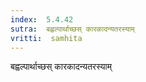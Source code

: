 ```yaml
---
index:  5.4.42
sutra:  बह्वल्पार्थाच्छस् कारकादन्यतरस्याम्
vritti:  samhita 
---
```


बह्वल्पार्थाच्छस् कारकादन्यतरस्याम्

